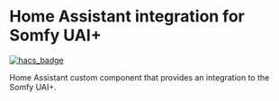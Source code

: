 # Home Assistant integration for Somfy UAI+

[![hacs_badge](https://img.shields.io/badge/HACS-Custom-41BDF5.svg)](https://github.com/hacs/integration)

Home Assistant custom component that provides an integration to the Somfy UAI+.
